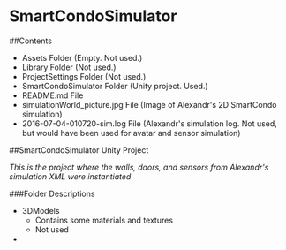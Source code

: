 # SmartCondoSimulator

##Contents

* Assets Folder (Empty. Not used.)
* Library Folder (Not used.)
* ProjectSettings Folder (Not used.)
* SmartCondoSimulator Folder (Unity project. Used.)
* README.md File
* simulationWorld_picture.jpg File (Image of Alexandr's 2D SmartCondo simulation)
* 2016-07-04-010720-sim.log File (Alexandr's simulation log. Not used, but would have been used for avatar and sensor simulation)

##SmartCondoSimulator Unity Project

*This is the project where the walls, doors, and sensors from Alexandr's simulation XML were instantiated*

###Folder Descriptions

* 3DModels
  * Contains some materials and textures 
  * Not used
* 



